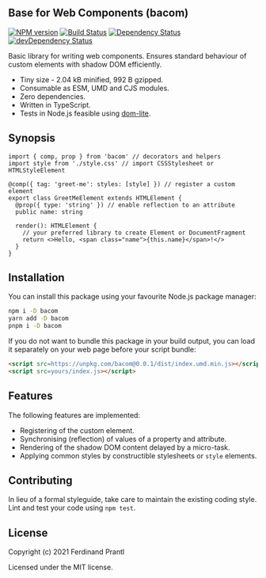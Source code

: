 ## Base for Web Components (bacom)

[![NPM version](https://badge.fury.io/js/bacom.png)](http://badge.fury.io/js/bacom)
[![Build Status](https://github.com/prantlf/bacom/workflows/Test/badge.svg)](https://github.com/prantlf/bacom/actions)
[![Dependency Status](https://david-dm.org/prantlf/bacom.svg)](https://david-dm.org/prantlf/bacom)
[![devDependency Status](https://david-dm.org/prantlf/bacom/dev-status.svg)](https://david-dm.org/prantlf/bacom#info=devDependencies)

Basic library for writing web components. Ensures standard behaviour of custom elements with shadow DOM efficiently.

* Tiny size - 2.04 kB minified, 992 B gzipped.
* Consumable as ESM, UMD and CJS modules.
* Zero dependencies.
* Written in TypeScript.
* Tests in Node.js feasible using [dom-lite].

## Synopsis

```tsx
import { comp, prop } from 'bacom' // decorators and helpers
import style from './style.css' // import CSSStylesheet or HTMLStyleElement

@comp({ tag: 'greet-me': styles: [style] }) // register a custom element
export class GreetMeElement extends HTMLElement {
  @prop({ type: 'string' }) // enable reflection to an attribute
  public name: string

  render(): HTMLElement {
    // your preferred library to create Element or DocumentFragment
    return <>Hello, <span class="name">{this.name}</span>!</>
  }
}
```

## Installation

You can install this package using your favourite Node.js package manager:

```sh
npm i -D bacom
yarn add -D bacom
pnpm i -D bacom
```

If you do not want to bundle this package in your build output, you can load it separately on your web page before your script bundle:

```html
<script src=https://unpkg.com/bacom@0.0.1/dist/index.umd.min.js></script>
<script src=yours/index.js></script>
```

## Features

The following features are implemented:

* Registering of the custom element.
* Synchronising (reflection) of values of a property and attribute.
* Rendering of the shadow DOM content delayed by a micro-task.
* Applying common styles by constructible stylesheets or `style` elements.

## Contributing

In lieu of a formal styleguide, take care to maintain the existing coding style. Lint and test your code using `npm test`.

## License

Copyright (c) 2021 Ferdinand Prantl

Licensed under the MIT license.

[dom-lite]: https://github.com/litejs/dom-lite#readme
